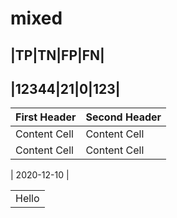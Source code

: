 # mixed
|TP|TN|FP|FN|
-------------
|12344|21|0|123|
--------------

| First Header  | Second Header |
| ------------- | ------------- |
| Content Cell  | Content Cell  |
| Content Cell  | Content Cell  |

| 2020-12-10 |
<html><table>
  <tr>
    <td>Hello</td>
  </tr>
  </table>
